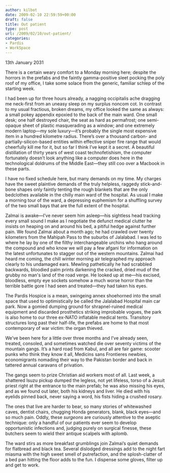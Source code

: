 ```yaml
---
author: kilbot
date: 2009-02-10 22:59:59+00:00
draft: false
title: Out patient
type: post
url: /2009/02/10/out-patient/
categories:
- Pardis
- WorkSpace
---
```


13th January 2031

There is a certain weary comfort to a Monday morning here; despite the horrors in the prefabs and the faintly gamma-positive sleet pocking the poly roof of my office, I take some solace from the generic, familiar schlep of the starting week.

I had been up for three hours already, a nagging occipitalis ache dragging me neck-first from an uneasy sleep on my surplus noncom cot. In contrast to my usual fractious, broken dreams, my office looked the same as always: a small pokey appendix epoxied to the back of the main ward. One small desk; one half destroyed chair, the seat as hard as permafrost; one semi-opaque sheet of plastic masquerading as a window; and one extremely modern laptop—my sole luxury—it’s probably the single most expensive item in a hundred kilometre radius. There’s over a thousand carbon- and partially-silicon-based entities within effective sniper fire range that would cheerfully kill me for it, but so far I think I’ve kept it a secret. A beautiful distillation of thirty years of west coast technofetishism, the computer fortunately doesn’t look anything like a computer does here in the technological doldrums of the Middle East—they still coo over a Macbook in these parts.

I have no fixed schedule here, but many demands on my time. My charges have the sweet plaintive demands of the truly helpless, raggedy stick-and-bone shapes only faintly tenting the rough blankets that are the only bedclothes available in the chilly main ward of the hospital. As usual I make a morning tour of the ward, a depressing euphemism for a shuffling survey of the two small bays that are the full extent of the hospital. 

Zalmai is awake—I’ve never seem him asleep—his sightless head tracking every small sound I make as I negotiate the defunct medical clutter he insists on heaping on and around his bed, a pitiful hedge against further pain. We found Zalmai about a month ago; he had crawled over twenty kilometers from the Mahipah Pass to the suburbs of Jalalabad. I was led to where he lay by one of the filthy interchangeable urchins who hang around the compound and who know we will pay a few afgani for information on the latest unfortunates to stagger out of the western mountains. Zalmai had heard me coming, the chill winter morning air telegraphed my approach clearly to his undamaged ears. Mewling pathetically he had scrabbled backwards, bloodied palm prints darkening the cracked, dried mud of the grubby no man's land of the road verge. He looked up at me—his excised, bloodless, empty eye sockets somehow a much worse horror than the terrible battle gore I had seen and treated—they had taken his eyes.

The Pardis Hospice is a mean, swingeing annex shoehorned into the small space that used to optimistically be called the Jalalabad Hospital main car park. Now a gomied dumping ground for shrapnel-ruined medical equipment and discarded prosthetics striking improbable vogues, the park is also home to our three ex-NATO inflatable medical tents. Transitory structures long past their half-life, the prefabs are home to that most contemporary of war victim: the organ thieved.

We’ve been here for a little over three months and I’ve already seen, treated, consoled, and sometimes watched die over seventy victims of the mountain gangs. It’s a hard road from Kabul, and all are fair game: scooter punks who think they know it all, Medicins sans Frontieres newbies, economigrants nomading their way to the Pakistan border and back in tattered annual caravans of privation. 

The gangs seem to prize Christian aid workers most of all. Last week, a shattered Isuzu pickup dumped the legless, not yet lifeless, torso of a Jesuit priest right at the entrance to the main prefab; he was also missing his eyes, and as we found out later, both his kidneys and liver. He died with his eyelids pinned back, never saying a word, his fists hiding a crushed rosary. 

The ones that live are harder to bear, so many stories of whitewashed caves, dentist chairs, chugging Honda generators, blank, black eyes—and so much pain. Oddly, these _surgeons_ are curiously attentive to the aseptic technique: only a handful of our patients ever seem to develop opportunistic infections and, judging purely on surgical finesse, these butchers seem to wield their antique scalpels with aplomb.

The ward stirs as more breakfast grumblings join Zalmai’s quiet demands for flatbread and black tea. Several dislodged dressings add to the night fart miasma with the high sweet smell of putrefaction, and the splosh-clatter of a bed pan hitting the floor adds to the fun. I dispense some gloves, filter up and get to work.

